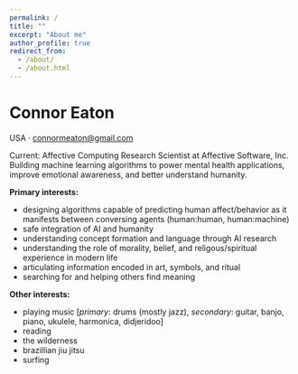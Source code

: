 ```yaml
---
permalink: /
title: ""
excerpt: "About me"
author_profile: true
redirect_from: 
  - /about/
  - /about.html
---
```


# Connor Eaton
USA · connormeaton@gmail.com
  
Current: Affective Computing Research Scientist at Affective Software, Inc. Building machine learning algorithms to power mental health applications, improve emotional awareness, and better understand humanity.

**Primary interests:**
  - designing algorithms capable of predicting human affect/behavior as it manifests between conversing agents (human:human, human:machine)
  - safe integration of AI and humanity
  - understanding concept formation and language through AI research
  - understanding the role of morality, belief, and religous/spiritual experience in modern life
  - articulating information encoded in art, symbols, and ritual
  - searching for and helping others find meaning
  
**Other interests:**
  - playing music [_primary_: drums (mostly jazz), _secondary_: guitar, banjo, piano, ukulele, harmonica, didjeridoo]
  - reading
  - the wilderness
  - brazillian jiu jitsu
  - surfing
